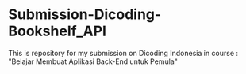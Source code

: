 # Submission-Dicoding-Bookshelf_API
This is repository for my submission on Dicoding Indonesia in course : "Belajar Membuat Aplikasi Back-End untuk Pemula"

